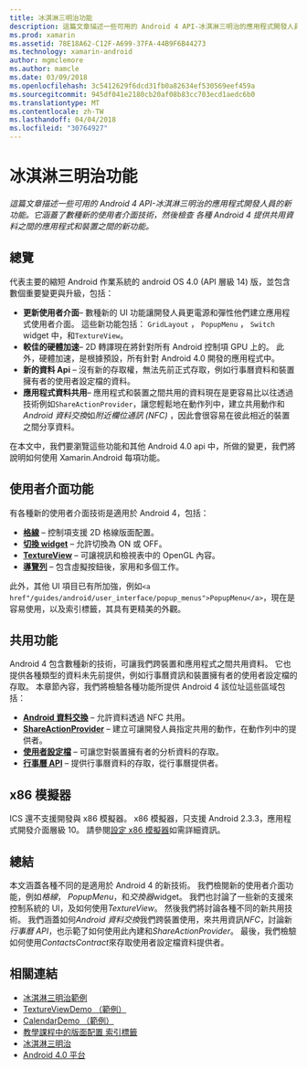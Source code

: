 ```yaml
---
title: 冰淇淋三明治功能
description: 這篇文章描述一些可用的 Android 4 API-冰淇淋三明治的應用程式開發人員的新功能。 它涵蓋了數種新的使用者介面技術，然後檢查 各種 Android 4 提供共用資料之間的應用程式和裝置之間的新功能。
ms.prod: xamarin
ms.assetid: 78E18A62-C12F-A699-37FA-44B9F6B44273
ms.technology: xamarin-android
author: mgmclemore
ms.author: mamcle
ms.date: 03/09/2018
ms.openlocfilehash: 3c5412629f6dcd31fb0a82634ef530569eef459a
ms.sourcegitcommit: 945df041e2180cb20af08b83cc703ecd1aedc6b0
ms.translationtype: MT
ms.contentlocale: zh-TW
ms.lasthandoff: 04/04/2018
ms.locfileid: "30764927"
---
```

# <a name="ice-cream-sandwich-features"></a>冰淇淋三明治功能

_這篇文章描述一些可用的 Android 4 API-冰淇淋三明治的應用程式開發人員的新功能。它涵蓋了數種新的使用者介面技術，然後檢查 各種 Android 4 提供共用資料之間的應用程式和裝置之間的新功能。_

## <a name="overview"></a>總覽

代表主要的縮短 Android 作業系統的 android OS 4.0 (API 層級 14) 版，並包含數個重要變更與升級，包括：

-   **更新使用者介面**– 數種新的 UI 功能讓開發人員更電源和彈性他們建立應用程式使用者介面。 這些新功能包括： `GridLayout` ， `PopupMenu` ， `Switch`  widget 中，和`TextureView`。 
-   **較佳的硬體加速**– 2D 轉譯現在將針對所有 Android 控制項 GPU 上的。 此外，硬體加速，是根據預設，所有針對 Android 4.0 開發的應用程式中。 
-   **新的資料 Api** – 沒有新的存取權，無法先前正式存取，例如行事曆資料和裝置擁有者的使用者設定檔的資料。 
-   **應用程式資料共用**– 應用程式和裝置之間共用的資料現在是更容易比以往透過技術例如`ShareActionProvider`，讓您輕鬆地在動作列中，建立共用動作和*Android 資料交換*如*附近欄位通訊 (NFC)* ，因此會很容易在彼此相近的裝置之間分享資料。 


在本文中，我們要瀏覽這些功能和其他 Android 4.0 api 中，所做的變更，我們將說明如何使用 Xamarin.Android 每項功能。

## <a name="user-interface-features"></a>使用者介面功能

有各種新的使用者介面技術是適用於 Android 4，包括：

-   **[格線](~/android/user-interface/layouts/grid-layout.md)** – 控制項支援 2D 格線版面配置。 
-   **[切換 widget](~/android/user-interface/controls/switch.md)**  – 允許切換為 ON 或 OFF。 
-   **[TextureView](~/android/user-interface/controls/texture-view.md)**  – 可讓視訊和檢視表中的 OpenGL 內容。 
-   **[導覽列](~/android/user-interface/controls/navigation-bar.md)** – 包含虛擬按鈕後，家用和多個工作。 


此外，其他 UI 項目已有所加強，例如`<a href"/guides/android/user_interface/popup_menus">PopupMenu</a>`，現在是容易使用，以及索引標籤，其具有更精美的外觀。

## <a name="sharing-features"></a>共用功能

Android 4 包含數種新的技術，可讓我們跨裝置和應用程式之間共用資料。 它也提供各種類型的資料未先前提供，例如行事曆資訊和裝置擁有者的使用者設定檔的存取。 本章節內容，我們將檢驗各種功能所提供 Android 4 該位址這些區域包括：

-  **[Android 資料交換](~/android/platform/android-beam.md)** – 允許資料透過 NFC 共用。
-   **[ShareActionProvider](~/android/user-interface/controls/action-bar.md)**  – 建立可讓開發人員指定共用的動作，在動作列中的提供者。 
-   **[使用者設定檔](~/android/user-interface/user-profile.md)** – 可讓您對裝置擁有者的分析資料的存取。 
-   **[行事曆 API](~/android/user-interface/controls/calendar.md)**  – 提供行事曆資料的存取，從行事曆提供者。 

## <a name="x86-emulators"></a>x86 模擬器

ICS 還不支援開發與 x86 模擬器。 x86 模擬器，只支援 Android 2.3.3，應用程式開發介面層級 10。 請參閱[設定 x86 模擬器](~/android/get-started/installation/android-emulator/index.md)如需詳細資訊。

## <a name="summary"></a>總結

本文涵蓋各種不同的是適用於 Android 4 的新技術。 我們檢閱新的使用者介面功能，例如*格線*， *PopupMenu*，和*交換器*widget。 我們也討論了一些新的支援來控制系統的 UI，及如何使用*TextureView*。 然後我們將討論各種不同的新共用技術。 我們涵蓋如何*Android 資料交換*我們跨裝置使用，來共用資訊*NFC*，討論新*行事曆 API*，也示範了如何使用此內建和*ShareActionProvider*。
最後，我們檢驗如何使用*ContactsContract*來存取使用者設定檔資料提供者。



## <a name="related-links"></a>相關連結

- [冰淇淋三明治範例](https://developer.xamarin.com/samples/monodroid/PlatformFeatures/ICS_Samples/)
- [TextureViewDemo （範例）](https://developer.xamarin.com/samples/monodroid/TextureViewDemo/)
- [CalendarDemo （範例）](https://developer.xamarin.com/samples/monodroid/CalendarDemo/)
- [教學課程中的版面配置 索引標籤](~/android/user-interface/layouts/tab-layout/index.md)
- [冰淇淋三明治](http://developer.android.com/about/versions/android-4.0-highlights.html)
- [Android 4.0 平台](http://developer.android.com/about/versions/android-4.0.html)
